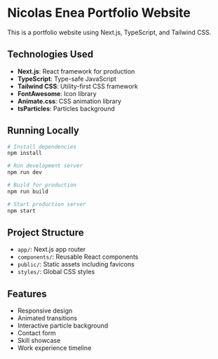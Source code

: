 # Nicolas Enea Portfolio Website

This is a portfolio website using Next.js, TypeScript, and Tailwind CSS.

## Technologies Used

- **Next.js**: React framework for production
- **TypeScript**: Type-safe JavaScript
- **Tailwind CSS**: Utility-first CSS framework
- **FontAwesome**: Icon library
- **Animate.css**: CSS animation library
- **tsParticles**: Particles background

## Running Locally

```bash
# Install dependencies
npm install

# Run development server
npm run dev

# Build for production
npm run build

# Start production server
npm start
```

## Project Structure

- `app/`: Next.js app router
- `components/`: Reusable React components
- `public/`: Static assets including favicons
- `styles/`: Global CSS styles

## Features

- Responsive design
- Animated transitions
- Interactive particle background
- Contact form
- Skill showcase
- Work experience timeline